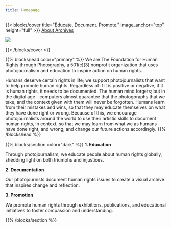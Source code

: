 ```yaml
---
title: Homepage
---
```


{{< blocks/cover title="Educate. Document. Promote." image_anchor="top" height="full" >}}
<a class="btn btn-lg btn-primary me-3 mb-4" href="/about/">
  About 
</a>
<a class="btn btn-lg btn-secondary me-3 mb-4" href="https://fhrp.org/contribute">
  Archives
</a>
<p class="lead mt-5"><a target="_blank" href="https://donorbox.org/donations-year-2"><img src="/images/logo-button-medium.png" /></a></p>
{{< /blocks/cover >}}


{{% blocks/lead color="primary" %}}
We are The Foundation for Human Rights through Photography, a 501(c)(3) nonprofit organization that uses photojournalism and education to inspire action on human rights.

Humans deserve certain rights in life; we support photojournalists that want to help promote human rights. Regardless of if it is positive or negative, if it is human rights, it needs to be documented. The human mind forgets; but in the digital age—computers almost guarantee that the photogpraphs that we take, and the context given with them will never be forgotten. Humans learn from their mistakes and wins, so that they may educate themselves on what they have done right or wrong. Because of this, we encourage photojournalists around the world to use their artistic skills to document human rights, in context, so that we may learn from what we as humans have done right, and wrong, and change our future actions accordingly.
{{% /blocks/lead %}}


{{% blocks/section color="dark" %}}
<b>1. Education</b>

Through photojournalism, we educate people about human rights globally, shedding light on both triumphs and injustices.

<b>2. Documentation</b>

Our photojournists document human rights issues to create a visual archive that inspires change and reflection.

<b>3. Promotion</b>

We promote human rights through exhibitions, publications, and educational initiatives to foster compassion and understanding.

{{% /blocks/section %}}